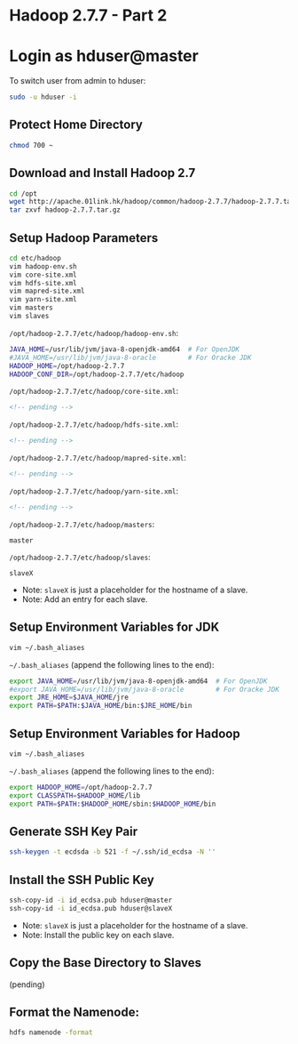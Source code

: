# Hadoop 2.7.7 - Part 2

# Login as hduser@master

To switch user from admin to hduser:
```sh
sudo -u hduser -i
```

## Protect Home Directory
```sh
chmod 700 ~
```

## Download and Install Hadoop 2.7
```sh
cd /opt
wget http://apache.01link.hk/hadoop/common/hadoop-2.7.7/hadoop-2.7.7.tar.gz
tar zxvf hadoop-2.7.7.tar.gz
```

## Setup Hadoop Parameters
```sh
cd etc/hadoop
vim hadoop-env.sh
vim core-site.xml
vim hdfs-site.xml
vim mapred-site.xml
vim yarn-site.xml
vim masters
vim slaves
```
`/opt/hadoop-2.7.7/etc/hadoop/hadoop-env.sh`:
```sh
JAVA_HOME=/usr/lib/jvm/java-8-openjdk-amd64  # For OpenJDK
#JAVA_HOME=/usr/lib/jvm/java-8-oracle        # For Oracke JDK
HADOOP_HOME=/opt/hadoop-2.7.7
HADOOP_CONF_DIR=/opt/hadoop-2.7.7/etc/hadoop
```
`/opt/hadoop-2.7.7/etc/hadoop/core-site.xml`:
```xml
<!-- pending -->
```
`/opt/hadoop-2.7.7/etc/hadoop/hdfs-site.xml`:
```xml
<!-- pending -->
```
`/opt/hadoop-2.7.7/etc/hadoop/mapred-site.xml`:
```xml
<!-- pending -->
```
`/opt/hadoop-2.7.7/etc/hadoop/yarn-site.xml`:
```xml
<!-- pending -->
```
`/opt/hadoop-2.7.7/etc/hadoop/masters`:
```
master
```
`/opt/hadoop-2.7.7/etc/hadoop/slaves`:
```
slaveX
```
- Note: `slaveX` is just a placeholder for the hostname of a slave.
- Note: Add an entry for each slave.

## Setup Environment Variables for JDK
```sh
vim ~/.bash_aliases
```
`~/.bash_aliases` (append the following lines to the end):
```sh
export JAVA_HOME=/usr/lib/jvm/java-8-openjdk-amd64  # For OpenJDK
#export JAVA_HOME=/usr/lib/jvm/java-8-oracle        # For Oracke JDK
export JRE_HOME=$JAVA_HOME/jre
export PATH=$PATH:$JAVA_HOME/bin:$JRE_HOME/bin
```

## Setup Environment Variables for Hadoop
```sh
vim ~/.bash_aliases
```
`~/.bash_aliases` (append the following lines to the end):
```sh
export HADOOP_HOME=/opt/hadoop-2.7.7
export CLASSPATH=$HADOOP_HOME/lib
export PATH=$PATH:$HADOOP_HOME/sbin:$HADOOP_HOME/bin
```

## Generate SSH Key Pair
```sh
ssh-keygen -t ecdsda -b 521 -f ~/.ssh/id_ecdsa -N ''
```

## Install the SSH Public Key
```sh
ssh-copy-id -i id_ecdsa.pub hduser@master
ssh-copy-id -i id_ecdsa.pub hduser@slaveX
```
- Note: `slaveX` is just a placeholder for the hostname of a slave.
- Note: Install the public key on each slave.

## Copy the Base Directory to Slaves
(pending)

## Format the Namenode:
```sh
hdfs namenode -format
```

